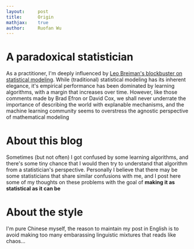 ```yaml
---
layout:     post
title:      Origin
mathjax:    true
author:     Ruofan Wu
---
```


# A paradoxical statistician

As a practitioner, I'm deeply influenced by [Leo Breiman's blockbuster on statistical modeling](https://projecteuclid.org/euclid.ss/1009213726). While (traditional) statistical modeling has its inherent elegance, it's empirical performance has been dominated by learning algorithms, with a margin that increases over time. However, like those comments made by Brad Efron or David Cox, we shall never underrate the importance of describing the world with explanable mechanisms, and the machine learning community seems to overstress the agnostic perspective of mathematical modeling

# About this blog

Sometimes (but not often) I got confused by some learning algorithms, and there's some tiny chance that I would then try to understand that algorithm from a statistician's perspective. Personally I believe that there may be some statisticians that share similar confusions with me, and I post here some of my thoughts on these problems with the goal of **making it as statistical as it can be**

# About the style

I'm pure Chinese myself, the reason to maintain my post in English is to avoid making too many embarassing linguistic mixtures that reads like chaos...